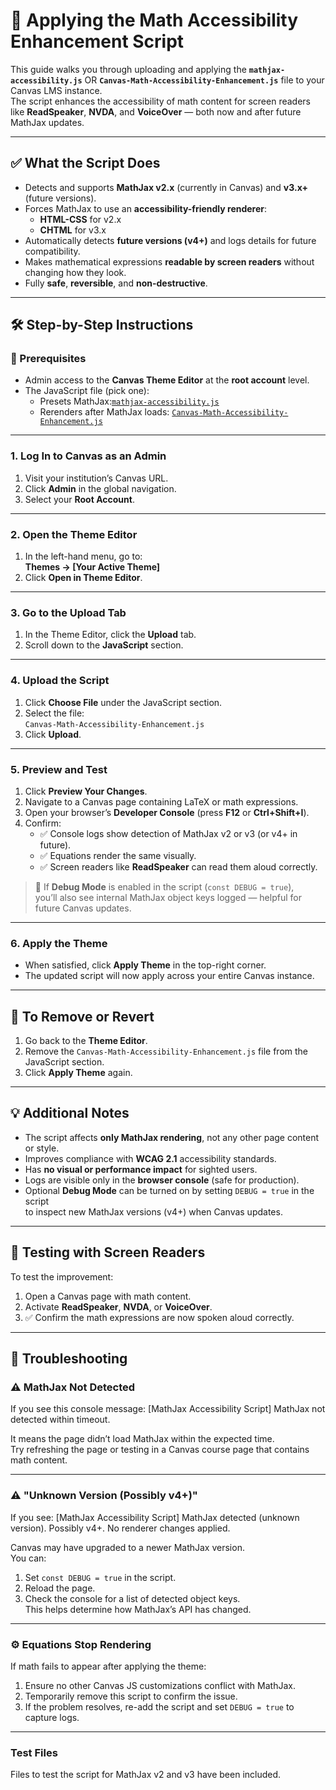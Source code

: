 # 📘 Applying the Math Accessibility Enhancement Script

This guide walks you through uploading and applying the **`mathjax-accessibility.js`** OR **`Canvas-Math-Accessibility-Enhancement.js`** file to your Canvas LMS instance.  
The script enhances the accessibility of math content for screen readers like **ReadSpeaker**, **NVDA**, and **VoiceOver** — both now and after future MathJax updates.

---

## ✅ What the Script Does

- Detects and supports **MathJax v2.x** (currently in Canvas) and **v3.x+** (future versions).  
- Forces MathJax to use an **accessibility-friendly renderer**:
  - **HTML-CSS** for v2.x  
  - **CHTML** for v3.x  
- Automatically detects **future versions (v4+)** and logs details for future compatibility.  
- Makes mathematical expressions **readable by screen readers** without changing how they look.  
- Fully **safe**, **reversible**, and **non-destructive**.

---

## 🛠️ Step-by-Step Instructions

### 🔐 Prerequisites

- Admin access to the **Canvas Theme Editor** at the **root account** level.  
- The JavaScript file (pick one):
  + Presets MathJax:[`mathjax-accessibility.js`](mathjax-accessibility.js)
  + Rerenders after MathJax loads: [`Canvas-Math-Accessibility-Enhancement.js`](Canvas-Math-Accessibility-Enhancement.js)

---

### 1. Log In to Canvas as an Admin

1. Visit your institution’s Canvas URL.  
2. Click **Admin** in the global navigation.  
3. Select your **Root Account**.

---

### 2. Open the Theme Editor

1. In the left-hand menu, go to:  
   **Themes → [Your Active Theme]**  
2. Click **Open in Theme Editor**.

---

### 3. Go to the Upload Tab

1. In the Theme Editor, click the **Upload** tab.  
2. Scroll down to the **JavaScript** section.

---

### 4. Upload the Script

1. Click **Choose File** under the JavaScript section.  
2. Select the file:  
   `Canvas-Math-Accessibility-Enhancement.js`  
3. Click **Upload**.

---

### 5. Preview and Test

1. Click **Preview Your Changes**.  
2. Navigate to a Canvas page containing LaTeX or math expressions.  
3. Open your browser’s **Developer Console** (press **F12** or **Ctrl+Shift+I**).  
4. Confirm:
   - ✅ Console logs show detection of MathJax v2 or v3 (or v4+ in future).  
   - ✅ Equations render the same visually.  
   - ✅ Screen readers like **ReadSpeaker** can read them aloud correctly.

> 🧩 If **Debug Mode** is enabled in the script (`const DEBUG = true`),  
> you’ll also see internal MathJax object keys logged — helpful for future Canvas updates.

---

### 6. Apply the Theme

- When satisfied, click **Apply Theme** in the top-right corner.  
- The updated script will now apply across your entire Canvas instance.

---

## 🔁 To Remove or Revert

1. Go back to the **Theme Editor**.  
2. Remove the `Canvas-Math-Accessibility-Enhancement.js` file from the JavaScript section.  
3. Click **Apply Theme** again.

---

## 💡 Additional Notes

- The script affects **only MathJax rendering**, not any other page content or style.  
- Improves compliance with **WCAG 2.1** accessibility standards.  
- Has **no visual or performance impact** for sighted users.  
- Logs are visible only in the **browser console** (safe for production).  
- Optional **Debug Mode** can be turned on by setting `DEBUG = true` in the script  
  to inspect new MathJax versions (v4+) when Canvas updates.

---

## 🧪 Testing with Screen Readers

To test the improvement:

1. Open a Canvas page with math content.  
2. Activate **ReadSpeaker**, **NVDA**, or **VoiceOver**.  
3. ✅ Confirm the math expressions are now spoken aloud correctly.

---

## 🧰 Troubleshooting

### ⚠️ MathJax Not Detected
If you see this console message:
[MathJax Accessibility Script] MathJax not detected within timeout.

It means the page didn’t load MathJax within the expected time.  
Try refreshing the page or testing in a Canvas course page that contains math content.

---

### ⚠️ "Unknown Version (Possibly v4+)"
If you see:
[MathJax Accessibility Script] MathJax detected (unknown version). Possibly v4+. No renderer changes applied.

Canvas may have upgraded to a newer MathJax version.  
You can:
1. Set `const DEBUG = true` in the script.
2. Reload the page.
3. Check the console for a list of detected object keys.  
   This helps determine how MathJax’s API has changed.

---

### ⚙️ Equations Stop Rendering
If math fails to appear after applying the theme:
1. Ensure no other Canvas JS customizations conflict with MathJax.  
2. Temporarily remove this script to confirm the issue.  
3. If the problem resolves, re-add the script and set `DEBUG = true` to capture logs.

---

### Test Files
Files to test the script for MathJax v2 and v3 have been included.
